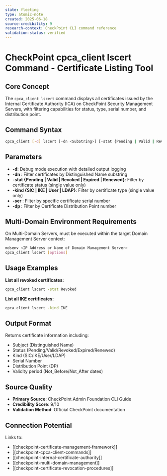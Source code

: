```yaml
---
state: fleeting
type: atomic-note
created: 2025-06-18
source-credibility: 9
research-context: CheckPoint CLI command reference
validation-status: verified
---
```


# CheckPoint cpca_client lscert Command - Certificate Listing Tool

## Core Concept
The `cpca_client lscert` command displays all certificates issued by the Internal Certificate Authority (ICA) on CheckPoint Security Management Servers, with filtering capabilities for status, type, serial number, and distribution point.

## Command Syntax
```bash
cpca_client [-d] lscert [-dn <SubString>] [-stat {Pending | Valid | Revoked | Expired | Renewed}] [-kind {SIC | IKE | User | LDAP}] [-ser <Certificate Serial Number>] [-dp <Certificate Distribution Point>]
```

## Parameters
- **-d**: Debug mode execution with detailed output logging
- **-dn <SubString>**: Filter certificates by Distinguished Name substring
- **-stat {Pending | Valid | Revoked | Expired | Renewed}**: Filter by certificate status (single value only)
- **-kind {SIC | IKE | User | LDAP}**: Filter by certificate type (single value only)
- **-ser <Certificate Serial Number>**: Filter by specific certificate serial number
- **-dp <Certificate Distribution Point>**: Filter by Certificate Distribution Point number

## Multi-Domain Environment Requirements
On Multi-Domain Servers, must be executed within the target Domain Management Server context:
```bash
mdsenv <IP Address or Name of Domain Management Server>
cpca_client lscert [options]
```

## Usage Examples
**List all revoked certificates:**
```bash
cpca_client lscert -stat Revoked
```

**List all IKE certificates:**
```bash
cpca_client lscert -kind IKE
```

## Output Format
Returns certificate information including:
- Subject (Distinguished Name)
- Status (Pending/Valid/Revoked/Expired/Renewed)
- Kind (SIC/IKE/User/LDAP)
- Serial Number
- Distribution Point (DP)
- Validity period (Not_Before/Not_After dates)

## Source Quality
- **Primary Source**: CheckPoint Admin Foundation CLI Guide
- **Credibility Score**: 9/10
- **Validation Method**: Official CheckPoint documentation

## Connection Potential
Links to:
- [[checkpoint-certificate-management-framework]]
- [[checkpoint-cpca-client-commands]]
- [[checkpoint-internal-certificate-authority]]
- [[checkpoint-multi-domain-management]]
- [[checkpoint-certificate-revocation-procedures]]